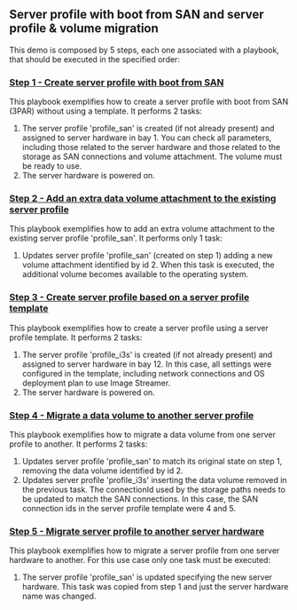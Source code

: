 ## Server profile with boot from SAN and server profile & volume migration

This demo is composed by 5 steps, each one associated with a playbook, that should be executed in the specified order: 

###  [Step 1 - Create server profile with boot from SAN](step_1_create_server_profile_boot_from_SAN.yml)
This playbook exemplifies how to create a server profile with boot from SAN (3PAR) without using a template. It performs 2 tasks:
1. The server profile 'profile_san' is created (if not already present) and assigned to server hardware in bay 1. You can check all parameters, including those related to the server hardware and those related to the storage as SAN connections and volume attachment. The volume must be ready to use. 
2. The server hardware is powered on.

### [Step 2 - Add an extra data volume attachment to the existing server profile](step_2_based_on_server_profile_boot_from_SAN_add_another_volume.yml)
This playbook exemplifies how to add an extra volume attachment to the existing server profile 'profile_san'. It performs only 1 task:
1. Updates server profile 'profile_san' (created on step 1) adding a new volume attachment identified by id 2. When this task is executed, the additional volume becomes available to the operating system.

### [Step 3 - Create server profile based on a server profile template](step_3_create_server_profile_from_template.yml)
This playbook exemplifies how to create a server profile using a server profile template. It performs 2 tasks:
1. The server profile 'profile_i3s' is created (if not already present) and assigned to server hardware in bay 12. In this case, all settings were configured in the template, including network connections and OS deployment plan to use Image Streamer. 
2. The server hardware is powered on.

### [Step 4 - Migrate a data volume to another server profile](step_4_migrate_data_volume.yml)
This playbook exemplifies how to migrate a data volume from one server profile to another. It performs 2 tasks:
1. Updates server profile 'profile_san' to match its original state on step 1, removing the data volume identified by id 2.
2. Updates server profile 'profile_i3s' inserting the data volume removed in the previous task. The connectionId used by the storage paths needs to be updated to match the SAN connections. In this case, the SAN connection ids in the server profile template were 4 and 5. 

### [Step 5 - Migrate server profile to another server hardware](step_5_migrate_server_profile.yml)
This playbook exemplifies how to migrate a server profile from one server hardware to another. For this use case only one task must be executed:
1. The server profile 'profile_san' is updated specifying the new server hardware. This task was copied from step 1 and just the server hardware name was changed. 
 
